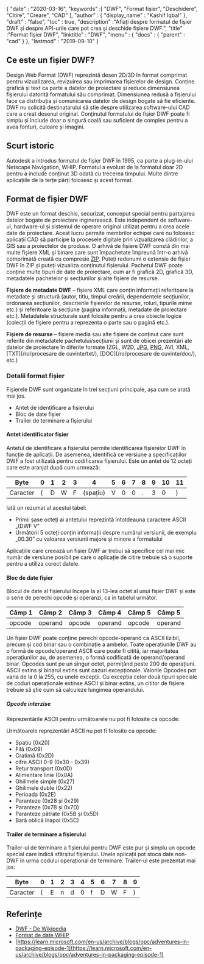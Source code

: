 {
  "date" : "2020-03-16",
  "keywords" :[ "DWF", "Format fișier", "Deschidere", "Citire", "Creare", "CAD" ],
  "author" : {
    "display_name" : "Kashif Iqbal"
},
  "draft" : "false",
  "toc" : true,
  "description" :"Aflați despre formatul de fișier DWF și despre API-urile care pot crea și deschide fișiere DWF.",
  "title" :"Format fișier DWF",
  "linktitle" : "DWF",
  "menu" : {
    "docs" : {
      "parent" : "cad"
}
},
  "lastmod" : "2019-09-10"
}

## Ce este un fișier DWF?

Design Web Format (DWF) reprezintă desen 2D/3D în format comprimat pentru vizualizarea, revizuirea sau imprimarea fișierelor de design. Conține grafică și text ca parte a datelor de proiectare și reduce dimensiunea fișierului datorită formatului său comprimat. Dimensiunea redusă a fișierului face ca distribuția și comunicarea datelor de design bogate să fie eficiente. DWF nu solicită destinatarului să știe despre utilizarea software-ului CAD care a creat desenul original. Conținutul formatului de fișier DWF poate fi simplu și include doar o singură coală sau suficient de complex pentru a avea fonturi, culoare și imagini.

## Scurt istoric ##

Autodesk a introdus formatul de fișier DWF în 1995, ca parte a plug-in-ului Netscape Navigation, WHIP. Formatul a evoluat de la formatul doar 2D pentru a include conținut 3D odată cu trecerea timpului. Multe dintre aplicațiile de la terțe părți folosesc și acest format.

## Format de fișier DWF ##

DWF este un format deschis, securizat, conceput special pentru partajarea datelor bogate de proiectare inginerească. Este independent de software-ul, hardware-ul și sistemul de operare original utilizat pentru a crea acele date de proiectare. Acest lucru permite membrilor echipei care nu folosesc aplicații CAD să participe la procesele digitale prin vizualizarea clădirilor, a GIS sau a proiectelor de produse. O arhivă de fișiere DWF constă din mai multe fișiere XML și binare care sunt împachetate împreună într-o arhivă comprimată creată cu compresie [ZIP](/ro/compression/zip/). Puteți redenumi o extensie de fișier DWF în ZIP și puteți vizualiza conținutul fișierului. Pachetul DWF poate conține multe tipuri de date de proiectare, cum ar fi grafică 2D, grafică 3D, metadatele pachetelor și secțiunilor și alte fișiere de resurse.

**Fișiere de metadate DWF** – fișiere XML care conțin informații referitoare la metadate și structură (autor, titlu, timpul creării, dependențele secțiunilor, ordonarea secțiunilor, descrierile fișierelor de resurse, roluri, tipurile mime etc.) și referitoare la secțiune (pagina informații, metadate de proiectare etc.). Metadatele structurale sunt folosite pentru a crea obiecte logice (colecții de fișiere pentru a reprezenta o parte sau o pagină etc.).

**Fișiere de resurse** – fișiere media sau alte fișiere de conținut care sunt referite din metadatele pachetului/secțiunii și sunt de obicei prezentări ale datelor de proiectare în diferite formate (ZGL, W2D, [JPG](/ro/image/jpeg/), [PNG](/ro/image/png/), AVI, XML, [TXT](/ro/procesare de cuvinte/txt/), [DOC](/ro/procesare de cuvinte/doc/), etc.)

### Detalii format fișier ###

Fișierele DWF sunt organizate în trei secțiuni principale, așa cum se arată mai jos.

* Antet de identificare a fișierului
* Bloc de date fișier
* Trailer de terminare a fișierului

#### Antet identificator fișier ####

Antetul de identificare a fișierului permite identificarea fișierelor DWF în funcție de aplicații. De asemenea, identifică ce versiune a specificațiilor DWF a fost utilizată pentru codificarea fișierului. Este un antet de 12 octeți care este aranjat după cum urmează:


|Byte|0|1|2|3|4|5|6|7|8|9|10|11
--- | --- |--- | --- |--- | --- |--- | --- |--- | --- |--- | --- |--- |
|Caracter|(|D|W|F|(spațiu)|V|0|0|.|3|0|)

Iată un rezumat al acestui tabel:

* Primii șase octeți ai antetului reprezintă întotdeauna caractere ASCII „(DWF V”
* Următorii 5 octeți conțin informații despre numărul versiunii, de exemplu „00.30” cu valoarea versiunii majore și minore a formatului

Aplicațiile care creează un fișier DWF ar trebui să specifice cel mai mic număr de versiune posibil pe care o aplicație de citire trebuie să o suporte pentru a utiliza corect datele.

#### Bloc de date fișier ####

Blocul de date al fișierului începe la al 13-lea octet al unui fișier DWF și este o serie de perechi opcode și operanzi, ca în tabelul următor.

|Câmp 1|Câmp 2|Câmp 3|Câmp 4|Câmp 5|Câmp 5
--- | --- |--- | --- |--- | --- |
|opcode|operand|opcode|operand|opcode|operand

Un fișier DWF poate conține perechi opcode-operand ca ASCII lizibil, precum și cod binar sau o combinație a ambelor. Toate operațiunile DWF au o formă de opcode/operand ASCII care poate fi citită, iar majoritatea operațiunilor au, de asemenea, o formă codificată de operand/operand binar. Opcodes sunt pe un singur octet, permițând peste 200 de operațiuni. ASCII extins și binarul extins sunt cazuri excepționale. Valorile Opcodes pot varia de la 0 la 255, cu unele excepții. Cu excepția celor două tipuri speciale de coduri operaționale extinse ASCII și binar extins, un cititor de fișiere trebuie să știe cum să calculeze lungimea operandului.

##### Opcode interzise #####

Reprezentările ASCII pentru următoarele nu pot fi folosite ca opcode:

Următoarele reprezentări ASCII nu pot fi folosite ca opcode:

* Spațiu (0x20)
* Filă (0x09)
* Cratimă (0x2D)
* cifre ASCII 0-9 (0x30 - 0x39)
* Retur transport (0x0D)
* Alimentare linie (0x0A)
* Ghilimele simple (0x27)
* Ghilimele duble (0x22)
* Perioada (0x2E)
* Paranteze (0x28 și 0x29)
* Paranteze (0x7B și 0x7D)
* Paranteze pătrate (0x5B și 0x5D)
* Bară oblică înapoi (0x5C)

#### Trailer de terminare a fișierului ####

Trailer-ul de terminare a fișierului pentru DWF este pur și simplu un opcode special care indică sfârșitul fișierului. Unele aplicații pot stoca date non-DWF în urma codului operațional de terminare. Trailer-ul este prezentat mai jos:


|Byte|0|1|2|3|4|5|6|7|8|9
---|---|---|---|---|---|---|---|---|---|---|
|Caracter|(|E|n|d|0|f|D|W|F|)

## Referințe ##

* [DWF - De Wikipedia](https://en.wikipedia.org/wiki/Design_Web_Format)
* [Format de date WHIP](http://paulbourke.net/dataformats/whip/)
* [https://learn.microsoft.com/en-us/archive/blogs/opc/adventures-in-packaging-episode-1](https://learn.microsoft.com/en-us/archive/blogs/opc/adventures-in-packaging-episode-1)

